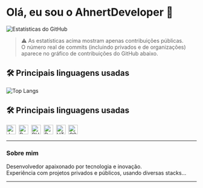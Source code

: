 # Olá, eu sou o AhnertDeveloper 👋

![Estatísticas do GitHub](https://github-readme-stats.vercel.app/api?username=AhnertDeveloper&show_icons=true&theme=radical&count_private=true)

> ⚠️ As estatísticas acima mostram apenas contribuições públicas.  
> O número real de commits (incluindo privados e de organizações) aparece no gráfico de contribuições do GitHub abaixo.


## 🛠️ Principais linguagens usadas

![Top Langs](https://github-readme-stats.vercel.app/api/top-langs/?username=AhnertDeveloper&layout=compact&hide_title=true&theme=radical)

## 🛠️ Principais linguagens usadas

<img src="https://cdn.jsdelivr.net/gh/devicons/devicon/icons/javascript/javascript-original.svg" width="25" title="JavaScript" />&nbsp;
<img src="https://cdn.jsdelivr.net/gh/devicons/devicon/icons/python/python-original.svg" width="25" title="Python" />&nbsp;
<img src="https://cdn.jsdelivr.net/gh/devicons/devicon/icons/php/php-original.svg" width="25" title="PHP" />&nbsp;
<img src="https://cdn.jsdelivr.net/gh/devicons/devicon/icons/docker/docker-original.svg" width="25" title="Docker" />&nbsp;
<img src="https://cdn.jsdelivr.net/gh/devicons/devicon/icons/html5/html5-original.svg" width="25" title="HTML" />&nbsp;
<img src="https://cdn.jsdelivr.net/gh/devicons/devicon/icons/css3/css3-original.svg" width="25" title="CSS" />

---

### Sobre mim

Desenvolvedor apaixonado por tecnologia e inovação.  
Experiência com projetos privados e públicos, usando diversas stacks...

---

